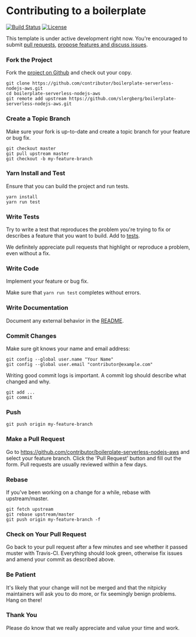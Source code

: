 # Contributing to a boilerplate

[![Build Status](https://travis-ci.org/slergberg/boilerplate-serverless-nodejs-aws.svg?branch=master)](https://travis-ci.org/slergberg/boilerplate-serverless-nodejs-aws)
[![License](https://img.shields.io/github/license/slergberg/boilerplate-serverless-nodejs-aws.svg)](https://packagist.org/packages/slergberg/boilerplate-serverless-nodejs-aws)

This template is under active development right now. You're encouraged to submit
[pull requests](https://github.com/slergberg/boilerplate-serverless-nodejs-aws/pulls),
[propose features and discuss issues](https://github.com/slergberg/boilerplate-serverless-nodejs-aws/issues).

### Fork the Project

Fork the [project on Github](https://github.com/slergberg/boilerplate-serverless-nodejs-aws)
and check out your copy.

```
git clone https://github.com/contributor/boilerplate-serverless-nodejs-aws.git
cd boilerplate-serverless-nodejs-aws
git remote add upstream https://github.com/slergberg/boilerplate-serverless-nodejs-aws.git
```

### Create a Topic Branch

Make sure your fork is up-to-date and create a topic branch for your feature or
bug fix.

```
git checkout master
git pull upstream master
git checkout -b my-feature-branch
```

### Yarn Install and Test

Ensure that you can build the project and run tests.

```
yarn install
yarn run test
```

### Write Tests

Try to write a test that reproduces the problem you're trying to fix or
describes a feature that you want to build. Add to [tests](tests).

We definitely appreciate pull requests that highlight or reproduce a problem,
even without a fix.

### Write Code

Implement your feature or bug fix.

Make sure that `yarn run test` completes without errors.

### Write Documentation

Document any external behavior in the [README](README.md).

### Commit Changes

Make sure git knows your name and email address:

```
git config --global user.name "Your Name"
git config --global user.email "contributor@example.com"
```

Writing good commit logs is important. A commit log should describe what changed
and why.

```
git add ...
git commit
```

### Push

```
git push origin my-feature-branch
```

### Make a Pull Request

Go to https://github.com/contributor/boilerplate-serverless-nodejs-aws and
select your feature branch.
Click the 'Pull Request' button and fill out the form. Pull requests are usually
reviewed within a few days.

### Rebase

If you've been working on a change for a while, rebase with upstream/master.

```
git fetch upstream
git rebase upstream/master
git push origin my-feature-branch -f
```

### Check on Your Pull Request

Go back to your pull request after a few minutes and see whether it passed
muster with Travis-CI. Everything should look green, otherwise fix issues and
amend your commit as described above.

### Be Patient

It's likely that your change will not be merged and that the nitpicky
maintainers will ask you to do more, or fix seemingly benign problems. Hang on
there!

### Thank You

Please do know that we really appreciate and value your time and work.
